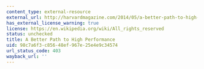 ```yaml
---
content_type: external-resource
external_url: http://harvardmagazine.com/2014/05/a-better-path-to-high-performance
has_external_license_warning: true
license: https://en.wikipedia.org/wiki/All_rights_reserved
status: unchecked
title: A Better Path to High Performance
uid: 98c7a6f3-c856-48ef-967e-25e4e9c34574
url_status_code: 403
wayback_url: ''
---
```

